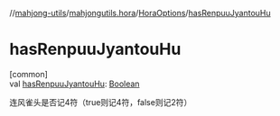 //[mahjong-utils](../../../index.md)/[mahjongutils.hora](../index.md)/[HoraOptions](index.md)/[hasRenpuuJyantouHu](has-renpuu-jyantou-hu.md)

# hasRenpuuJyantouHu

[common]\
val [hasRenpuuJyantouHu](has-renpuu-jyantou-hu.md): [Boolean](https://kotlinlang.org/api/latest/jvm/stdlib/kotlin-stdlib/kotlin/-boolean/index.html)

连风雀头是否记4符（true则记4符，false则记2符）

